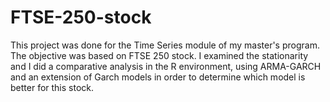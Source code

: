 # FTSE-250-stock
This project was done for the Time Series module of my master's program. 
The objective was based on FTSE 250 stock. I examined the stationarity 
and I did a comparative analysis in the R environment, using ARMA-GARCH 
and an extension of Garch models in order to determine which model is better for this stock.
